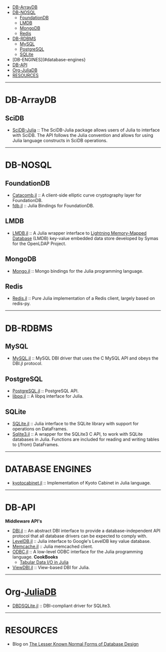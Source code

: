 - [DB-ArrayDB](#db-arraydb)
- [DB-NOSQL](#db-nosql)
   - [FoundationDB](#foundationdb)
   - [LMDB](#lmdb)
   - [MongoDB](#mongodb) 
   - [Redis](#redis)
- [DB-RDBMS](#db-rdbms)
   - [MySQL](#mysql)
   - [PostgreSQL](#postgresql)
   - [SQLite](#sqlite)
- [DB-ENGINES](#database-engines}
- [DB-API](#db-api)
- [Org-JuliaDB](#org-juliadb)
- [RESOURCES](#resources)

----

# DB-ArrayDB
## SciDB
* [SciDB-Julia](https://github.com/Paradigm4/SciDB-Julia) :: The SciDB-Julia package allows users of Julia to interface with SciDB. The API follows the Julia convention and allows for using Julia language constructs in SciDB operations.

----

# DB-NOSQL

## FoundationDB
- [Catacomb.jl](https://github.com/wwilson/Catacomb.jl) :: A client-side elliptic curve cryptography layer for FoundationDB.
- [fdb.jl](https://github.com/wwilson/fdb.jl) :: Julia Bindings for FoundationDB.

## LMDB
* [LMDB.jl](https://github.com/wildart/LMDB.jl) :: A Julia wrapper interface to [Lightning Memory-Mapped Database](http://symas.com/mdb/) (LMDB) key-value embedded data store developed by Symas for the OpenLDAP Project. 

## MongoDB 
- [Mongo.jl](https://github.com/Lytol/Mongo.jl) :: Mongo bindings for the Julia programming language.

## Redis
- [Redis.jl](https://github.com/msainz/Redis.jl) :: Pure Julia implementation of a Redis client, largely based on redis-py.

----

# DB-RDBMS
## MySQL
- [MySQL.jl](https://github.com/johnmyleswhite/MySQL.jl) :: MySQL DBI driver that uses the C MySQL API and obeys the DBI.jl protocol.

## PostgreSQL
- [PostgreSQL.jl](https://github.com/iamed2/PostgreSQL.jl) :: PostgreSQL API.
- [libpq.jl](https://github.com/iamed2/libpq.jl) :: A libpq interface for Julia.

## SQLite
- [SQLite.jl](https://github.com/quinnj/SQLite.jl) :: Julia interface to the SQLite library with support for operations on DataFrames.
- [Sqlite3.jl](https://github.com/PeetV/Sqlite3.jl) :: A wrapper for the SQLite3 C API, to work with SQLite databases in Julia. Functions are included for reading and writing tables to (/from) DataFrames.

----

# DATABASE ENGINES
- [kyotocabinet.jl](https://github.com/tuzzeg/kyotocabinet.jl) :: Implementation of Kyoto Cabinet in Julia language.

----

# DB-API
**Middleware API's**
- [DBI.jl](https://github.com/johnmyleswhite/DBI.jl) :: An abstract DBI interface to provide a database-independent API protocol that all database drivers can be expected to comply with.
- [LevelDB.jl](https://github.com/jerryzhenleicai/LevelDB.jl) :: Julia interface to Google's LevelDB key value database.
- [Memcache.jl](https://github.com/tanmaykm/Memcache.jl) :: Julia memcached client.
- [ODBC.jl](https://github.com/quinnj/ODBC.jl) :: A low-level ODBC interface for the Julia programming language.
   __CookBooks__
   - [Tabular Data I/O in Julia](http://randyzwitch.com/julia-import-data/)
- [ViewDBI.jl](https://github.com/kmsquire/ViewDBI.jl) :: View-based DBI for Julia.

----

# Org-[JuliaDB](https://github.com/JuliaDB)
- [DBDSQLite.jl](https://github.com/JuliaDB/DBDSQLite.jl) :: DBI-compliant driver for SQLite3.

----

# RESOURCES
* Blog on [The Lesser Known Normal Forms of Database Design](http://www.johnmyleswhite.com/notebook/2014/09/10/the-lesser-known-normal-forms/)
